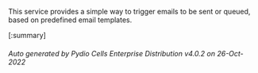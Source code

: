






This service provides a simple way to trigger emails to be sent or queued, based on predefined email templates.

[:summary]

###### Auto generated by Pydio Cells Enterprise Distribution v4.0.2 on 26-Oct-2022
